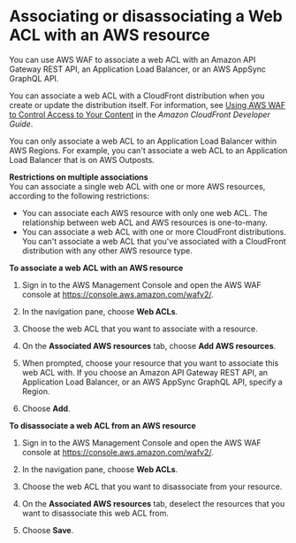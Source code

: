# Associating or disassociating a Web ACL with an AWS resource<a name="web-acl-associating-aws-resource"></a>

You can use AWS WAF to associate a web ACL with an Amazon API Gateway REST API, an Application Load Balancer, or an AWS AppSync GraphQL API\.

You can associate a web ACL with a CloudFront distribution when you create or update the distribution itself\. For information, see [Using AWS WAF to Control Access to Your Content](https://docs.aws.amazon.com/AmazonCloudFront/latest/DeveloperGuide/distribution-web-awswaf.html) in the *Amazon CloudFront Developer Guide*\.

You can only associate a web ACL to an Application Load Balancer within AWS Regions\. For example, you can't associate a web ACL to an Application Load Balancer that is on AWS Outposts\.

**Restrictions on multiple associations**  
You can associate a single web ACL with one or more AWS resources, according to the following restrictions:
+ You can associate each AWS resource with only one web ACL\. The relationship between web ACL and AWS resources is one\-to\-many\. 
+ You can associate a web ACL with one or more CloudFront distributions\. You can't associate a web ACL that you've associated with a CloudFront distribution with any other AWS resource type\.

**To associate a web ACL with an AWS resource**

1. Sign in to the AWS Management Console and open the AWS WAF console at [https://console\.aws\.amazon\.com/wafv2/](https://console.aws.amazon.com/wafv2/)\. 

1. In the navigation pane, choose **Web ACLs**\.

1. Choose the web ACL that you want to associate with a resource\. 

1. On the **Associated AWS resources** tab, choose **Add AWS resources**\.

1. When prompted, choose your resource that you want to associate this web ACL with\. If you choose an Amazon API Gateway REST API, an Application Load Balancer, or an AWS AppSync GraphQL API, specify a Region\.

1. Choose **Add**\.<a name="web-acl-disassociating-aws-resource-procedure"></a>

**To disassociate a web ACL from an AWS resource**

1. Sign in to the AWS Management Console and open the AWS WAF console at [https://console\.aws\.amazon\.com/wafv2/](https://console.aws.amazon.com/wafv2/)\. 

1. In the navigation pane, choose **Web ACLs**\.

1. Choose the web ACL that you want to disassociate from your resource\.

1. On the **Associated AWS resources** tab, deselect the resources that you want to disassociate this web ACL from\.

1. Choose **Save**\.